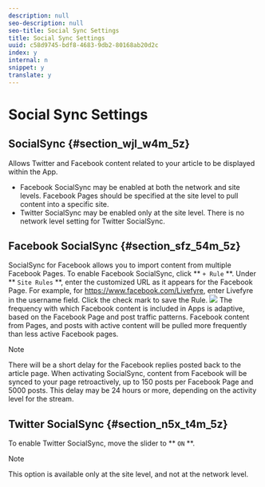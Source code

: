 ```yaml
---
description: null
seo-description: null
seo-title: Social Sync Settings
title: Social Sync Settings
uuid: c58d9745-bdf8-4683-9db2-80168ab20d2c
index: y
internal: n
snippet: y
translate: y
---
```


# Social Sync Settings


## SocialSync {#section_wjl_w4m_5z}

Allows Twitter and Facebook content related to your article to be displayed within the App.

* Facebook SocialSync may be enabled at both the network and site levels. Facebook Pages should be specified at the site level to pull content into a specific site.
* Twitter SocialSync may be enabled only at the site level. There is no network level setting for Twitter SocialSync.

## Facebook SocialSync {#section_sfz_54m_5z}

SocialSync for Facebook allows you to import content from multiple Facebook Pages.
To enable Facebook SocialSync, click ** `+ Rule` **. Under ** `Site Rules` **, enter the customized URL as it appears for the Facebook Page. For example, for https://www.facebook.com/Livefyre, enter Livefyre in the username field. Click the check mark to save the Rule.
![](https://answers.livefyre.com/wp-content/uploads/2015/11/SettingsDefaultSocial-1024x540.png)
The frequency with which Facebook content is included in Apps is adaptive, based on the Facebook Page and post traffic patterns. Facebook content from Pages, and posts with active content will be pulled more frequently than less active Facebook pages.

>[!NOTE]
>
>There will be a short delay for the Facebook replies posted back to the article page. When activating SocialSync, content from Facebook will be synced to your page retroactively, up to 150 posts per Facebook Page and 5000 posts. This delay may be 24 hours or more, depending on the activity level for the stream.


## Twitter SocialSync {#section_n5x_t4m_5z}

To enable Twitter SocialSync, move the slider to ** `ON` **. 

>[!NOTE]
>
>This option is available only at the site level, and not at the network level.

